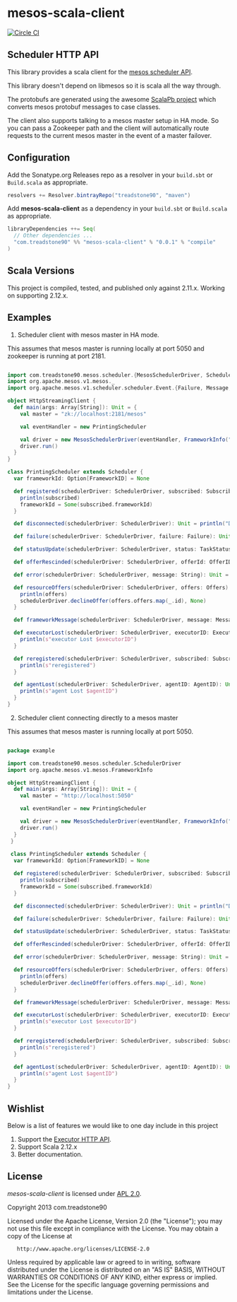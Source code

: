 # mesos-scala-client
[![Circle CI](https://circleci.com/gh/treadstone90/mesos-scala-client.png?circle-token=:circle-token)](https://circleci.com/gh/treadstone90/mesos-scala-client)

## Scheduler HTTP API

This library provides a scala client for the [mesos scheduler API](http://mesos.apache.org/documentation/latest/scheduler-http-api).

This library doesn't depend on libmesos so it is scala all the way through.

The protobufs are generated using the awesome [ScalaPb project](https://scalapb.github.io/) which
converts mesos protobuf messages to case classes.

The client also supports talking to a mesos master setup in HA mode. So you
can pass a Zookeeper path and the client will automatically route requests to
the current mesos master in the event of a master failover.

## Configuration

Add the Sonatype.org Releases repo as a resolver in your `build.sbt` or `Build.scala` as appropriate.

```scala
resolvers += Resolver.bintrayRepo("treadstone90", "maven")
```

Add **mesos-scala-client** as a dependency in your `build.sbt` or `Build.scala` as appropriate.

```scala
libraryDependencies ++= Seq(
  // Other dependencies ...
  "com.treadstone90" %% "mesos-scala-client" % "0.0.1" % "compile"
)
```

## Scala Versions

This project is compiled, tested, and published only against 2.11.x. Working on supporting 2.12.x.

## Examples

1. Scheduler client with mesos master in HA mode.

This assumes that mesos master is running locally at port 5050 and zookeeper is running at port 2181.

```scala

import com.treadstone90.mesos.scheduler.{MesosSchedulerDriver, Scheduler, SchedulerDriver}
import org.apache.mesos.v1.mesos._
import org.apache.mesos.v1.scheduler.scheduler.Event.{Failure, Message, Offers, Subscribed}

object HttpStreamingClient {
  def main(args: Array[String]): Unit = {
    val master = "zk://localhost:2181/mesos"

    val eventHandler = new PrintingScheduler

    val driver = new MesosSchedulerDriver(eventHandler, FrameworkInfo("foo", "bar"), master)
    driver.run()
  }
}

class PrintingScheduler extends Scheduler {
  var frameworkId: Option[FrameworkID] = None

  def registered(schedulerDriver: SchedulerDriver, subscribed: Subscribed) = {
    println(subscribed)
    frameworkId = Some(subscribed.frameworkId)
  }

  def disconnected(schedulerDriver: SchedulerDriver): Unit = println("Disconnected from Mesos Master")

  def failure(schedulerDriver: SchedulerDriver, failure: Failure): Unit = println(failure)

  def statusUpdate(schedulerDriver: SchedulerDriver, status: TaskStatus): Unit = println(status)

  def offerRescinded(schedulerDriver: SchedulerDriver, offerId: OfferID): Unit = println(offerId)

  def error(schedulerDriver: SchedulerDriver, message: String): Unit = println(s"error $message")

  def resourceOffers(schedulerDriver: SchedulerDriver, offers: Offers): Unit = {
    println(offers)
    schedulerDriver.declineOffer(offers.offers.map(_.id), None)
  }

  def frameworkMessage(schedulerDriver: SchedulerDriver, message: Message): Unit = println(message)

  def executorLost(schedulerDriver: SchedulerDriver, executorID: ExecutorID, agentID: AgentID): Unit = {
    println(s"executor Lost $executorID")
  }

  def reregistered(schedulerDriver: SchedulerDriver, subscribed: Subscribed): Unit = {
    println(s"reregistered")
  }

  def agentLost(schedulerDriver: SchedulerDriver, agentID: AgentID): Unit = {
    println(s"agent Lost $agentID")
  }
}
```

2. Scheduler client connecting directly to a mesos master

This assumes that mesos master is running locally at port 5050.

```scala

package example

import com.treadstone90.mesos.scheduler.SchedulerDriver
import org.apache.mesos.v1.mesos.FrameworkInfo

object HttpStreamingClient {
  def main(args: Array[String]): Unit = {
    val master = "http://localhost:5050"

    val eventHandler = new PrintingScheduler

    val driver = new MesosSchedulerDriver(eventHandler, FrameworkInfo("foo", "bar"), master)
    driver.run()
  }
 }
 
 class PrintingScheduler extends Scheduler {
  var frameworkId: Option[FrameworkID] = None

  def registered(schedulerDriver: SchedulerDriver, subscribed: Subscribed) = {
    println(subscribed)
    frameworkId = Some(subscribed.frameworkId)
  }

  def disconnected(schedulerDriver: SchedulerDriver): Unit = println("Disconnected from Mesos Master")

  def failure(schedulerDriver: SchedulerDriver, failure: Failure): Unit = println(failure)

  def statusUpdate(schedulerDriver: SchedulerDriver, status: TaskStatus): Unit = println(status)

  def offerRescinded(schedulerDriver: SchedulerDriver, offerId: OfferID): Unit = println(offerId)

  def error(schedulerDriver: SchedulerDriver, message: String): Unit = println(s"error $message")

  def resourceOffers(schedulerDriver: SchedulerDriver, offers: Offers): Unit = {
    println(offers)
    schedulerDriver.declineOffer(offers.offers.map(_.id), None)
  }

  def frameworkMessage(schedulerDriver: SchedulerDriver, message: Message): Unit = println(message)

  def executorLost(schedulerDriver: SchedulerDriver, executorID: ExecutorID, agentID: AgentID): Unit = {
    println(s"executor Lost $executorID")
  }

  def reregistered(schedulerDriver: SchedulerDriver, subscribed: Subscribed): Unit = {
    println(s"reregistered")
  }

  def agentLost(schedulerDriver: SchedulerDriver, agentID: AgentID): Unit = {
    println(s"agent Lost $agentID")
  }
}
```

## Wishlist

Below is a list of features we would like to one day include in this project

1. Support the [Executor HTTP API](http://mesos.apache.org/documentation/latest/executor-http-api/).
2. Support Scala 2.12.x
3. Better documentation.


## License

*mesos-scala-client* is licensed under [APL 2.0](http://www.apache.org/licenses/LICENSE-2.0).

Copyright 2013 com.treadstone90

   Licensed under the Apache License, Version 2.0 (the "License");
   you may not use this file except in compliance with the License.
   You may obtain a copy of the License at

       http://www.apache.org/licenses/LICENSE-2.0

   Unless required by applicable law or agreed to in writing, software
   distributed under the License is distributed on an "AS IS" BASIS,
   WITHOUT WARRANTIES OR CONDITIONS OF ANY KIND, either express or implied.
   See the License for the specific language governing permissions and
   limitations under the License.
